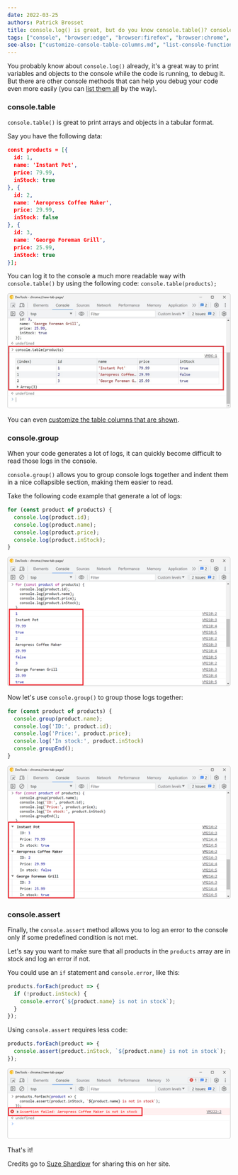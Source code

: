```yaml
---
date: 2022-03-25
authors: Patrick Brosset
title: console.log() is great, but do you know console.table()? console.group()? console.assert()?
tags: ["console", "browser:edge", "browser:firefox", "browser:chrome", "browser:safari","browser:polypane"]
see-also: ["customize-console-table-columns.md", "list-console-functions.md"]
---
```


You probably know about `console.log()` already, it's a great way to print variables and objects to the console while the code is running, to debug it. But there are other console methods that can help you debug your code even more easily (you can [list them all](./list-console-functions.md) by the way).

### console.table

`console.table()` is great to print arrays and objects in a tabular format.

Say you have the following data:

```json
const products = [{
  id: 1,
  name: 'Instant Pot',
  price: 79.99,
  inStock: true
}, {
  id: 2,
  name: 'Aeropress Coffee Maker',
  price: 29.99,
  inStock: false
}, {
  id: 3,
  name: 'George Foreman Grill',
  price: 25.99,
  inStock: true
}];
```

You can log it to the console a much more readable way with `console.table()` by using the following code: `console.table(products);`

![The Chrome DevTools Console tool showing a table that contains each object in a separate row, and each object property in its own column](../../assets/img/console-table-group-assert-1.jpg)

You can even [customize the table columns that are shown](./customize-console-table-columns.md).

### console.group

When your code generates a lot of logs, it can quickly become difficult to read those logs in the console.

`console.group()` allows you to group console logs together and indent them in a nice collapsible section, making them easier to read.

Take the following code example that generate a lot of logs:

```js
for (const product of products) {
  console.log(product.id);
  console.log(product.name);
  console.log(product.price);
  console.log(product.inStock);
}
```

![The Chrome DevTools Console tool showing multiple log lines that are hard to quickly scan](../../assets/img/console-table-group-assert-2.png)

Now let's use `console.group()` to group those logs together:

```js
for (const product of products) {
  console.group(product.name);
  console.log('ID:', product.id);
  console.log('Price:', product.price);
  console.log('In stock:', product.inStock)
  console.groupEnd();
}
```

![The Chrome DevTools Console tool showing the same logs, but grouped by product](../../assets/img/console-table-group-assert-3.png)

### console.assert

Finally, the `console.assert` method allows you to log an error to the console only if some predefined condition is not met.

Let's say you want to make sure that all products in the `products` array are in stock and log an error if not.

You could use an `if` statement and `console.error`, like this:

```js
products.forEach(product => {
  if (!product.inStock) {
    console.error(`${product.name} is not in stock`);
  }
});
```

Using `console.assert` requires less code:

```js
products.forEach(product => {
  console.assert(product.inStock, `${product.name} is not in stock`);
});
```

![The Chrome DevTools Console tool showing an error message for one of the products](../../assets/img/console-table-group-assert-4.png)

That's it!

Credits go to [Suze Shardlow](https://suze.dev/blog/debugging-javascript-beyond-console-log/) for sharing this on her site.
